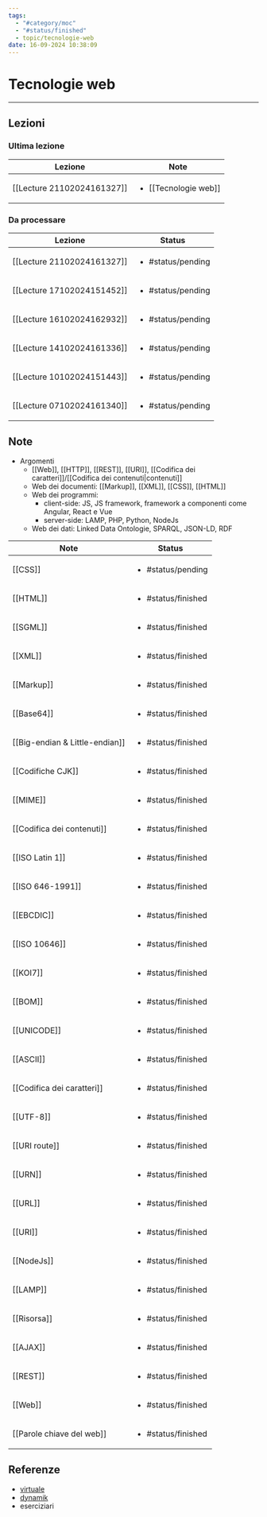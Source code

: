 ```yaml
---
tags:
  - "#category/moc"
  - "#status/finished"
  - topic/tecnologie-web
date: 16-09-2024 10:38:09
---
```

# Tecnologie web
---
## Lezioni
### Ultima lezione
<!-- QueryToSerialize: TABLE WITHOUT ID file.link AS Lezione, file.inlinks AS Note FROM #category/lecture AND #topic/tecnologie-web SORT file.ctime DESC LIMIT 1 -->
<!-- SerializedQuery: TABLE WITHOUT ID file.link AS Lezione, file.inlinks AS Note FROM #category/lecture AND #topic/tecnologie-web SORT file.ctime DESC LIMIT 1 -->

| Lezione                                                           | Note                                                             |
| ----------------------------------------------------------------- | ---------------------------------------------------------------- |
| [[Lecture 21102024161327]] | <ul><li>[[Tecnologie web]]</li></ul> |
<!-- SerializedQuery END -->

### Da processare
<!-- QueryToSerialize: TABLE WITHOUT ID file.link as Lezione, filter(file.tags, (t) => t="#status/pending" OR t="#status/ongoing") AS Status FROM #category/lecture AND #topic/tecnologie-web AND (#status/pending OR #status/ongoing) SORT date DESC -->
<!-- SerializedQuery: TABLE WITHOUT ID file.link as Lezione, filter(file.tags, (t) => t="#status/pending" OR t="#status/ongoing") AS Status FROM #category/lecture AND #topic/tecnologie-web AND (#status/pending OR #status/ongoing) SORT date DESC -->

| Lezione                                                           | Status                            |
| ----------------------------------------------------------------- | --------------------------------- |
| [[Lecture 21102024161327]] | <ul><li>#status/pending</li></ul> |
| [[Lecture 17102024151452]] | <ul><li>#status/pending</li></ul> |
| [[Lecture 16102024162932]] | <ul><li>#status/pending</li></ul> |
| [[Lecture 14102024161336]] | <ul><li>#status/pending</li></ul> |
| [[Lecture 10102024151443]] | <ul><li>#status/pending</li></ul> |
| [[Lecture 07102024161340]] | <ul><li>#status/pending</li></ul> |
<!-- SerializedQuery END -->

## Note
- Argomenti
	- [[Web]], [[HTTP]], [[REST]], [[URI]], [[Codifica dei caratteri]]/[[Codifica dei contenuti|contenuti]]
	- Web dei documenti: [[Markup]], [[XML]], [[CSS]], [[HTML]]
	- Web dei programmi:
		- client-side: JS, JS framework, framework a componenti come Angular, React e Vue
		- server-side: LAMP, PHP, Python, NodeJs
	- Web dei dati: Linked Data Ontologie, SPARQL, JSON-LD, RDF

<!-- QueryToSerialize: TABLE WITHOUT ID file.link AS Note, filter(file.tags, (t) => t="#status/pending" OR t="#status/ongoing" OR t="#status/finished") AS Status FROM #category/note AND #topic/tecnologie-web SORT file.ctime DESC -->
<!-- SerializedQuery: TABLE WITHOUT ID file.link AS Note, filter(file.tags, (t) => t="#status/pending" OR t="#status/ongoing" OR t="#status/finished") AS Status FROM #category/note AND #topic/tecnologie-web SORT file.ctime DESC -->

| Note                                                                   | Status                             |
| ---------------------------------------------------------------------- | ---------------------------------- |
| [[CSS]]                                               | <ul><li>#status/pending</li></ul>  |
| [[HTML]]                                             | <ul><li>#status/finished</li></ul> |
| [[SGML]]                                             | <ul><li>#status/finished</li></ul> |
| [[XML]]                                               | <ul><li>#status/finished</li></ul> |
| [[Markup]]                                         | <ul><li>#status/finished</li></ul> |
| [[Base64]]                                         | <ul><li>#status/finished</li></ul> |
| [[Big-endian & Little-endian]] | <ul><li>#status/finished</li></ul> |
| [[Codifiche CJK]]                           | <ul><li>#status/finished</li></ul> |
| [[MIME]]                                             | <ul><li>#status/finished</li></ul> |
| [[Codifica dei contenuti]]         | <ul><li>#status/finished</li></ul> |
| [[ISO Latin 1]]                               | <ul><li>#status/finished</li></ul> |
| [[ISO 646-1991]]                             | <ul><li>#status/finished</li></ul> |
| [[EBCDIC]]                                         | <ul><li>#status/finished</li></ul> |
| [[ISO 10646]]                                   | <ul><li>#status/finished</li></ul> |
| [[KOI7]]                                             | <ul><li>#status/finished</li></ul> |
| [[BOM]]                                               | <ul><li>#status/finished</li></ul> |
| [[UNICODE]]                                       | <ul><li>#status/finished</li></ul> |
| [[ASCII]]                                           | <ul><li>#status/finished</li></ul> |
| [[Codifica dei caratteri]]         | <ul><li>#status/finished</li></ul> |
| [[UTF-8]]                                           | <ul><li>#status/finished</li></ul> |
| [[URI route]]                                   | <ul><li>#status/finished</li></ul> |
| [[URN]]                                               | <ul><li>#status/finished</li></ul> |
| [[URL]]                                               | <ul><li>#status/finished</li></ul> |
| [[URI]]                                               | <ul><li>#status/finished</li></ul> |
| [[NodeJs]]                                         | <ul><li>#status/finished</li></ul> |
| [[LAMP]]                                             | <ul><li>#status/finished</li></ul> |
| [[Risorsa]]                                       | <ul><li>#status/finished</li></ul> |
| [[AJAX]]                                             | <ul><li>#status/finished</li></ul> |
| [[REST]]                                             | <ul><li>#status/finished</li></ul> |
| [[Web]]                                               | <ul><li>#status/finished</li></ul> |
| [[Parole chiave del web]]           | <ul><li>#status/finished</li></ul> |
<!-- SerializedQuery END -->

## Referenze
- [virtuale](https://virtuale.unibo.it/course/view.php?id=65831)
- [dynamik]()
- eserciziari